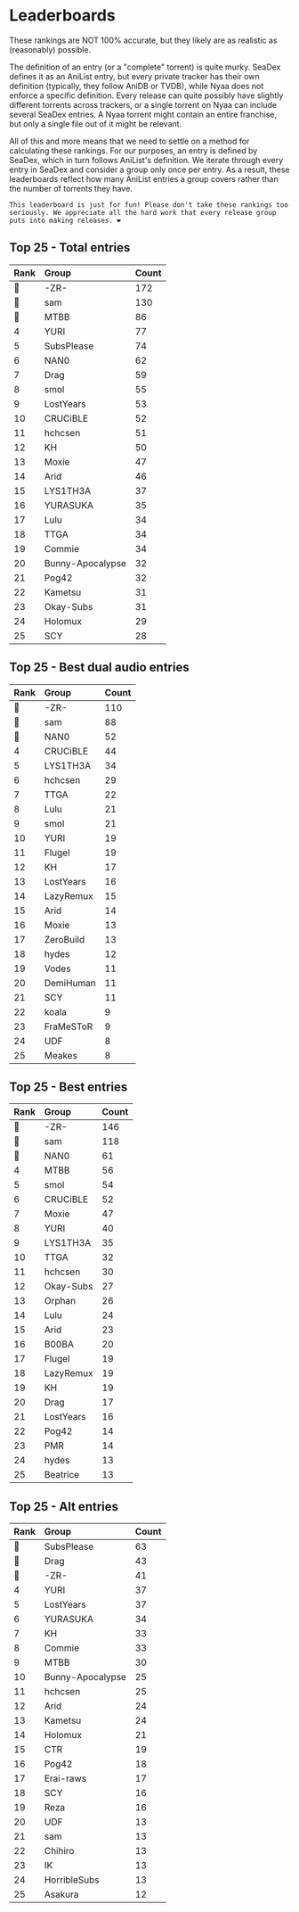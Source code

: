 # Leaderboards

These rankings are NOT 100% accurate, but they likely are as realistic as (reasonably) possible.

The definition of an entry (or a "complete" torrent) is quite murky. SeaDex defines it as an AniList entry, but every private tracker has their own definition (typically, they follow AniDB or TVDB), while Nyaa does not enforce a specific definition. Every release can quite possibly have slightly different torrents across trackers, or a single torrent on Nyaa can include several SeaDex entries. A Nyaa torrent might contain an entire franchise, but only a single file out of it might be relevant.

All of this and more means that we need to settle on a method for calculating these rankings. For our purposes, an entry is defined by SeaDex, which in turn follows AniList's definition. We iterate through every entry in SeaDex and consider a group only once per entry. As a result, these leaderboards reflect how many AniList entries a group covers rather than the number of torrents they have.

```{note}
This leaderboard is just for fun! Please don't take these rankings too seriously. We appreciate all the hard work that every release group puts into making releases. ❤️
```

## Top 25 - Total entries

| Rank | Group            | Count |
| :----| :----------------| :-----|
| 🥇   | -ZR-             | 172   |
| 🥈   | sam              | 130   |
| 🥉   | MTBB             | 86    |
| 4    | YURI             | 77    |
| 5    | SubsPlease       | 74    |
| 6    | NAN0             | 62    |
| 7    | Drag             | 59    |
| 8    | smol             | 55    |
| 9    | LostYears        | 53    |
| 10   | CRUCiBLE         | 52    |
| 11   | hchcsen          | 51    |
| 12   | KH               | 50    |
| 13   | Moxie            | 47    |
| 14   | Arid             | 46    |
| 15   | LYS1TH3A         | 37    |
| 16   | YURASUKA         | 35    |
| 17   | Lulu             | 34    |
| 18   | TTGA             | 34    |
| 19   | Commie           | 34    |
| 20   | Bunny-Apocalypse | 32    |
| 21   | Pog42            | 32    |
| 22   | Kametsu          | 31    |
| 23   | Okay-Subs        | 31    |
| 24   | Holomux          | 29    |
| 25   | SCY              | 28    |

## Top 25 - Best dual audio entries

| Rank | Group     | Count |
| :----| :---------| :-----|
| 🥇   | -ZR-      | 110   |
| 🥈   | sam       | 88    |
| 🥉   | NAN0      | 52    |
| 4    | CRUCiBLE  | 44    |
| 5    | LYS1TH3A  | 34    |
| 6    | hchcsen   | 29    |
| 7    | TTGA      | 22    |
| 8    | Lulu      | 21    |
| 9    | smol      | 21    |
| 10   | YURI      | 19    |
| 11   | Flugel    | 19    |
| 12   | KH        | 17    |
| 13   | LostYears | 16    |
| 14   | LazyRemux | 15    |
| 15   | Arid      | 14    |
| 16   | Moxie     | 13    |
| 17   | ZeroBuild | 13    |
| 18   | hydes     | 12    |
| 19   | Vodes     | 11    |
| 20   | DemiHuman | 11    |
| 21   | SCY       | 11    |
| 22   | koala     | 9     |
| 23   | FraMeSToR | 9     |
| 24   | UDF       | 8     |
| 25   | Meakes    | 8     |

## Top 25 - Best entries

| Rank | Group     | Count |
| :----| :---------| :-----|
| 🥇   | -ZR-      | 146   |
| 🥈   | sam       | 118   |
| 🥉   | NAN0      | 61    |
| 4    | MTBB      | 56    |
| 5    | smol      | 54    |
| 6    | CRUCiBLE  | 52    |
| 7    | Moxie     | 47    |
| 8    | YURI      | 40    |
| 9    | LYS1TH3A  | 35    |
| 10   | TTGA      | 32    |
| 11   | hchcsen   | 30    |
| 12   | Okay-Subs | 27    |
| 13   | Orphan    | 26    |
| 14   | Lulu      | 24    |
| 15   | Arid      | 23    |
| 16   | B00BA     | 20    |
| 17   | Flugel    | 19    |
| 18   | LazyRemux | 19    |
| 19   | KH        | 19    |
| 20   | Drag      | 17    |
| 21   | LostYears | 16    |
| 22   | Pog42     | 14    |
| 23   | PMR       | 14    |
| 24   | hydes     | 13    |
| 25   | Beatrice  | 13    |

## Top 25 - Alt entries

| Rank | Group            | Count |
| :----| :----------------| :-----|
| 🥇   | SubsPlease       | 63    |
| 🥈   | Drag             | 43    |
| 🥉   | -ZR-             | 41    |
| 4    | YURI             | 37    |
| 5    | LostYears        | 37    |
| 6    | YURASUKA         | 34    |
| 7    | KH               | 33    |
| 8    | Commie           | 33    |
| 9    | MTBB             | 30    |
| 10   | Bunny-Apocalypse | 25    |
| 11   | hchcsen          | 25    |
| 12   | Arid             | 24    |
| 13   | Kametsu          | 24    |
| 14   | Holomux          | 21    |
| 15   | CTR              | 19    |
| 16   | Pog42            | 18    |
| 17   | Erai-raws        | 17    |
| 18   | SCY              | 16    |
| 19   | Reza             | 16    |
| 20   | UDF              | 13    |
| 21   | sam              | 13    |
| 22   | Chihiro          | 13    |
| 23   | IK               | 13    |
| 24   | HorribleSubs     | 13    |
| 25   | Asakura          | 12    |
